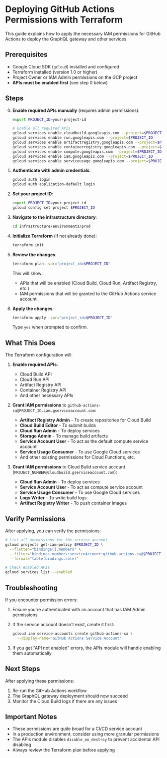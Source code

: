 # Deploying GitHub Actions Permissions with Terraform

This guide explains how to apply the necessary IAM permissions for GitHub Actions to deploy the GraphQL gateway and other services.

## Prerequisites

- Google Cloud SDK (`gcloud`) installed and configured
- Terraform installed (version 1.0 or higher)
- Project Owner or IAM Admin permissions on the GCP project
- **APIs must be enabled first** (see step 0 below)

## Steps

0. **Enable required APIs manually** (requires admin permissions):
   ```bash
   export PROJECT_ID=your-project-id
   
   # Enable all required APIs
   gcloud services enable cloudbuild.googleapis.com --project=$PROJECT_ID
   gcloud services enable run.googleapis.com --project=$PROJECT_ID
   gcloud services enable artifactregistry.googleapis.com --project=$PROJECT_ID
   gcloud services enable containerregistry.googleapis.com --project=$PROJECT_ID
   gcloud services enable compute.googleapis.com --project=$PROJECT_ID
   gcloud services enable iam.googleapis.com --project=$PROJECT_ID
   gcloud services enable serviceusage.googleapis.com --project=$PROJECT_ID
   ```

1. **Authenticate with admin credentials**:
   ```bash
   gcloud auth login
   gcloud auth application-default login
   ```

2. **Set your project ID**:
   ```bash
   export PROJECT_ID=your-project-id
   gcloud config set project $PROJECT_ID
   ```

3. **Navigate to the infrastructure directory**:
   ```bash
   cd infrastructure/environments/prod
   ```

4. **Initialize Terraform** (if not already done):
   ```bash
   terraform init
   ```

5. **Review the changes**:
   ```bash
   terraform plan -var="project_id=$PROJECT_ID"
   ```

   This will show:
   - APIs that will be enabled (Cloud Build, Cloud Run, Artifact Registry, etc.)
   - IAM permissions that will be granted to the GitHub Actions service account

6. **Apply the changes**:
   ```bash
   terraform apply -var="project_id=$PROJECT_ID"
   ```

   Type `yes` when prompted to confirm.

## What This Does

The Terraform configuration will:

1. **Enable required APIs**:
   - Cloud Build API
   - Cloud Run API
   - Artifact Registry API
   - Container Registry API
   - And other necessary APIs

2. **Grant IAM permissions** to `github-actions-sa@PROJECT_ID.iam.gserviceaccount.com`:
   - **Artifact Registry Admin** - To create repositories for Cloud Build
   - **Cloud Build Editor** - To submit builds
   - **Cloud Run Admin** - To deploy services
   - **Storage Admin** - To manage build artifacts
   - **Service Account User** - To act as the default compute service account
   - **Service Usage Consumer** - To use Google Cloud services
   - And other existing permissions for Cloud Functions, etc.

3. **Grant IAM permissions** to Cloud Build service account (`PROJECT_NUMBER@cloudbuild.gserviceaccount.com`):
   - **Cloud Run Admin** - To deploy services
   - **Service Account User** - To act as compute service account
   - **Service Usage Consumer** - To use Google Cloud services
   - **Logs Writer** - To write build logs
   - **Artifact Registry Writer** - To push container images

## Verify Permissions

After applying, you can verify the permissions:

```bash
# List all permissions for the service account
gcloud projects get-iam-policy $PROJECT_ID \
  --flatten="bindings[].members" \
  --filter="bindings.members:serviceAccount:github-actions-sa@$PROJECT_ID.iam.gserviceaccount.com" \
  --format="table(bindings.role)"

# Check enabled APIs
gcloud services list --enabled
```

## Troubleshooting

If you encounter permission errors:

1. Ensure you're authenticated with an account that has IAM Admin permissions
2. If the service account doesn't exist, create it first:
   ```bash
   gcloud iam service-accounts create github-actions-sa \
     --display-name="GitHub Actions Service Account"
   ```

3. If you get "API not enabled" errors, the APIs module will handle enabling them automatically

## Next Steps

After applying these permissions:

1. Re-run the GitHub Actions workflow
2. The GraphQL gateway deployment should now succeed
3. Monitor the Cloud Build logs if there are any issues

## Important Notes

- These permissions are quite broad for a CI/CD service account
- In a production environment, consider using more granular permissions
- The APIs module disables `disable_on_destroy` to prevent accidental API disabling
- Always review the Terraform plan before applying